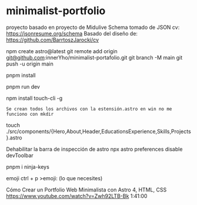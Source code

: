 # minimalist-portfolio
proyecto basado en proyecto de Midulive
Schema tomado de JSON  cv: https://jsonresume.org/schema
Basado del diseño de: https://github.com/BarrtoszJarocki/cv


npm create astro@latest
git remote add origin git@github.com:innerYho/minimalist-portafolio.git
git branch -M main
git push -u origin main

pnpm install

pnpm run dev

npm install touch-cli -g

    Se crean todos los archivos con la estensión.astro en win no me funciono con mkdir
touch ./src/components/{Hero,About,Header,EducationsExperience,Skills,Projects}.astro

Dehabilitar la barra de inspección de astro
npx astro preferences disable devToolbar

pnpm i ninja-keys

emoji
ctrl + p >emoji: (lo que necesites)


Cómo Crear un Portfolio Web Minimalista con Astro 4, HTML, CSS
https://www.youtube.com/watch?v=Zwh92LTB-Bk
1:41:00


